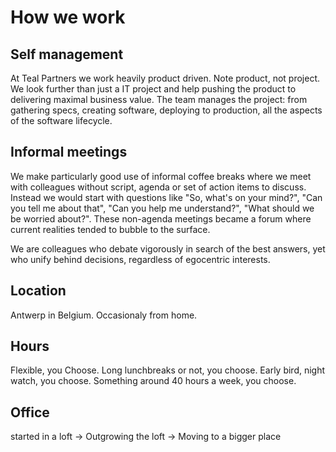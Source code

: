 


# How we work

## Self management
At Teal Partners we work heavily product driven. Note product, not project. We look further than just a IT project and help pushing the product to delivering maximal business value. The team manages the project: from gathering specs, creating software, deploying to production, all the aspects of the software lifecycle.

## Informal meetings
We make particularly good use of informal coffee breaks where we meet with colleagues without script, agenda or set of action items to discuss. 
Instead we would start with questions like "So, what's on your mind?", "Can you tell me about that", "Can you help me understand?", "What should we be worried about?".
These non-agenda meetings became a forum where current realities tended to bubble to the surface.

We are colleagues who debate vigorously in search of the best answers, yet who unify behind decisions, regardless of egocentric interests.


## Location
Antwerp in Belgium. Occasionaly from home.

## Hours
Flexible, you Choose. 
Long lunchbreaks or not, you choose.
Early bird, night watch, you choose.
Something around 40 hours a week, you choose.

## Office
started in a loft
-> Outgrowing the loft 
-> Moving to a bigger place



